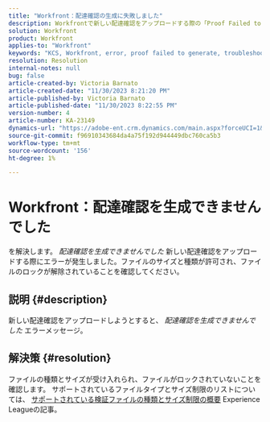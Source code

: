 ```yaml
---
title: "Workfront：配達確認の生成に失敗しました"
description: Workfrontで新しい配達確認をアップロードする際の「Proof Failed to Generate」エラーの解決方法を説明します。
solution: Workfront
product: Workfront
applies-to: "Workfront"
keywords: "KCS, Workfront, error, proof failed to generate, troubleshooting"
resolution: Resolution
internal-notes: null
bug: false
article-created-by: Victoria Barnato
article-created-date: "11/30/2023 8:21:20 PM"
article-published-by: Victoria Barnato
article-published-date: "11/30/2023 8:22:55 PM"
version-number: 4
article-number: KA-23149
dynamics-url: "https://adobe-ent.crm.dynamics.com/main.aspx?forceUCI=1&pagetype=entityrecord&etn=knowledgearticle&id=ebf3dc00-be8f-ee11-8179-6045bd0065b6"
source-git-commit: f96910343684da4a75f192d944449dbc760ca5b3
workflow-type: tm+mt
source-wordcount: '156'
ht-degree: 1%

---
```


# Workfront：配達確認を生成できませんでした


を解決します。 *配達確認を生成できませんでした* 新しい配達確認をアップロードする際にエラーが発生しました。ファイルのサイズと種類が許可され、ファイルのロックが解除されていることを確認してください。

## 説明 {#description}


新しい配達確認をアップロードしようとすると、 *配達確認を生成できませんでした* エラーメッセージ。


## 解決策 {#resolution}


ファイルの種類とサイズが受け入れられ、ファイルがロックされていないことを確認します。 サポートされているファイルタイプとサイズ制限のリストについては、 [サポートされている検証ファイルの種類とサイズ制限の概要](https://experienceleague.adobe.com/docs/workfront/using/review-and-approve-work/proofing/proofing-overview/supported-proofing-file-types.html?lang=en#:~:text=File%20size%20limits&amp;amp;text=Files%20must%20be%20less%20than,be%20less%20than%20100%20MB.) Experience Leagueの記事。


